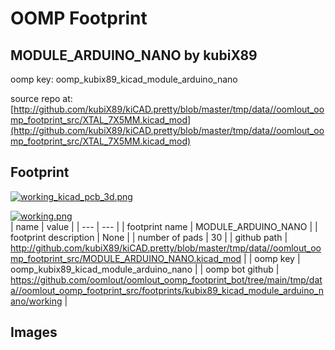 # OOMP Footprint  
## MODULE_ARDUINO_NANO  by kubiX89  
  
oomp key: oomp_kubix89_kicad_module_arduino_nano  
  
source repo at: [http://github.com/kubiX89/kiCAD.pretty/blob/master/tmp/data//oomlout_oomp_footprint_src/XTAL_7X5MM.kicad_mod](http://github.com/kubiX89/kiCAD.pretty/blob/master/tmp/data//oomlout_oomp_footprint_src/XTAL_7X5MM.kicad_mod)  
## Footprint  
  
[![working_kicad_pcb_3d.png](working_kicad_pcb_3d_600.png)](working_kicad_pcb_3d.png)  
  
[![working.png](working_600.png)](working.png)  
| name | value | 
| --- | --- | 
| footprint name | MODULE_ARDUINO_NANO | 
| footprint description | None | 
| number of pads | 30 | 
| github path | http://github.com/kubiX89/kiCAD.pretty/blob/master/tmp/data//oomlout_oomp_footprint_src/MODULE_ARDUINO_NANO.kicad_mod | 
| oomp key | oomp_kubix89_kicad_module_arduino_nano | 
| oomp bot github | https://github.com/oomlout/oomlout_oomp_footprint_bot/tree/main/tmp/data//oomlout_oomp_footprint_src/footprints/kubix89_kicad_module_arduino_nano/working | 
## Images  
